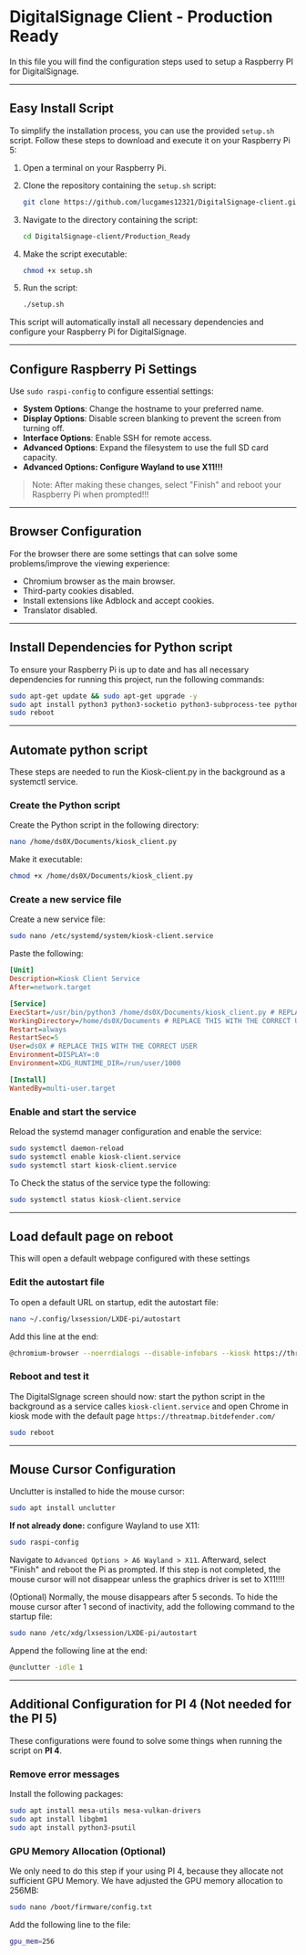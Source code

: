 
# DigitalSignage Client - Production Ready
In this file you will find the configuration steps used to setup a Raspberry PI for DigitalSignage.

-----------------------------------------------------------------------
## Easy Install Script

To simplify the installation process, you can use the provided `setup.sh` script. Follow these steps to download and execute it on your Raspberry Pi 5:

1. Open a terminal on your Raspberry Pi.
2. Clone the repository containing the `setup.sh` script:

    ```bash
    git clone https://github.com/lucgames12321/DigitalSignage-client.git
    ```

4. Navigate to the directory containing the script:

    ```bash
    cd DigitalSignage-client/Production_Ready
    ```
    
6. Make the script executable:

    ```bash
    chmod +x setup.sh
    ```
    
8. Run the script:

    ```bash
    ./setup.sh
    ```

This script will automatically install all necessary dependencies and configure your Raspberry Pi for DigitalSignage.

-----------------------------------------------------------------------
## Configure Raspberry Pi Settings
Use `sudo raspi-config` to configure essential settings:
- **System Options**: Change the hostname to your preferred name.
- **Display Options**: Disable screen blanking to prevent the screen from turning off.
- **Interface Options**: Enable SSH for remote access.
- **Advanced Options**: Expand the filesystem to use the full SD card capacity.
- **Advanced Options: Configure Wayland to use X11!!!**

> Note: After making these changes, select "Finish" and reboot your Raspberry Pi when prompted!!!
-----------------------------------------------------------------------
## Browser Configuration
For the browser there are some settings that can solve some problems/improve the viewing experience:
- Chromium browser as the main browser.
- Third-party cookies disabled.
- Install extensions like Adblock and accept cookies.
- Translator disabled.

-----------------------------------------------------------------------
## Install Dependencies for Python script
To ensure your Raspberry Pi is up to date and has all necessary dependencies for running this project, run the following commands:
```bash
sudo apt-get update && sudo apt-get upgrade -y
sudo apt install python3 python3-socketio python3-subprocess-tee python3-websocket xdotool unclutter chromium-browser
sudo reboot
```
-----------------------------------------------------------------------
## Automate python script
These steps are needed to run the Kiosk-client.py in the background as a systemctl service.

### Create the Python script

Create the Python script in the following directory:
```sh
nano /home/ds0X/Documents/kiosk_client.py
```

Make it executable:
```sh
chmod +x /home/ds0X/Documents/kiosk_client.py
```

### Create a new service file

Create a new service file:
```sh
sudo nano /etc/systemd/system/kiosk-client.service
```

Paste the following:
```ini
[Unit]
Description=Kiosk Client Service
After=network.target

[Service]
ExecStart=/usr/bin/python3 /home/ds0X/Documents/kiosk_client.py # REPLACE THIS WITH THE CORRECT USER
WorkingDirectory=/home/ds0X/Documents # REPLACE THIS WITH THE CORRECT USER
Restart=always
RestartSec=5
User=ds0X # REPLACE THIS WITH THE CORRECT USER
Environment=DISPLAY=:0
Environment=XDG_RUNTIME_DIR=/run/user/1000

[Install]
WantedBy=multi-user.target
```

### Enable and start the service

Reload the systemd manager configuration and enable the service:
```sh
sudo systemctl daemon-reload
sudo systemctl enable kiosk-client.service
sudo systemctl start kiosk-client.service
```

To Check the status of the service type the following:
```sh
sudo systemctl status kiosk-client.service
```

-----------------------------------------------------------------------
## Load default page on reboot
This will open a default webpage configured with these settings

### Edit the autostart file
To open a default URL on startup, edit the autostart file:
```sh
nano ~/.config/lxsession/LXDE-pi/autostart
```

Add this line at the end:
```sh
@chromium-browser --noerrdialogs --disable-infobars --kiosk https://threatmap.bitdefender.com/
```

### Reboot and test it
The DigitalSIgnage screen should now: start the python script in the background as a service calles ``kiosk-client.service`` and open Chrome in kiosk mode with the default page ``https://threatmap.bitdefender.com/``
```sh
sudo reboot
```

-----------------------------------------------------------------------
## Mouse Cursor Configuration

Unclutter is installed to hide the mouse cursor:

```bash
sudo apt install unclutter
```

**If not already done:** configure Wayland to use X11:

```bash
sudo raspi-config
```

Navigate to `Advanced Options > A6 Wayland > X11`. Afterward, select "Finish" and reboot the Pi as prompted. If this step is not completed, the mouse cursor will not disappear unless the graphics driver is set to X11!!!!

(Optional) Normally, the mouse disappears after 5 seconds. To hide the mouse cursor after 1 second of inactivity, add the following command to the startup file:

```bash
sudo nano /etc/xdg/lxsession/LXDE-pi/autostart
```

Append the following line at the end:

```bash
@unclutter -idle 1
```

-----------------------------------------------------------------------
## Additional Configuration for PI 4 (Not needed for the PI 5)
These configurations were found to solve some things when running the script on **PI 4**.

### Remove error messages 
Install the following packages:
```bash
sudo apt install mesa-utils mesa-vulkan-drivers
sudo apt install libgbm1
sudo apt install python3-psutil
```

### GPU Memory Allocation (Optional)
We only need to do this step if your using PI 4, because they allocate not sufficient GPU Memory.
We have adjusted the GPU memory allocation to 256MB:
```bash
sudo nano /boot/firmware/config.txt
```
Add the following line to the file:
```bash
gpu_mem=256
```
